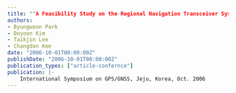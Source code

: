 ```yaml
---
title: ""A Feasibility Study on the Regional Navigation Transceiver System Using a Transceiver Position Estimation Algorithm""
authors:
- Byungwoon Park
- Doyoon Kim
- Taikjin Lee
- Changdon Kee
date: "2006-10-01T00:00:00Z"
publishDate: "2006-10-01T00:00:00Z"
publication_types: ["article-confernce"]
publication: |-
    International Symposium on GPS/GNSS, Jeju, Korea, Oct. 2006
---
```

